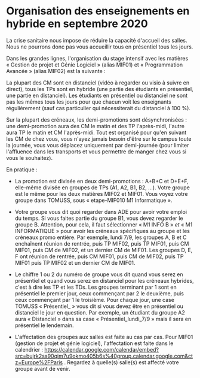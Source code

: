 # Organisation des enseignements en hybride en septembre 2020

La crise sanitaire nous impose de réduire la capacité d'accueil des salles. Nous ne pourrons donc pas vous accueillir tous en présentiel tous les jours.

Dans les grandes lignes, l'organisation du stage intensif avec les matières « Gestion de projet et Génie Logiciel » (alias MIF01) et « Programmation Avancée » (alias MIF02) est la suivante :

La plupart des CM sont en distanciel (vidéo à regarder ou visio à suivre en direct), tous les TPs sont en hybride (une partie des étudiants en présentiel, une partie en distanciel). Les étudiants en présentiel ou distanciel ne sont pas les mêmes tous les jours pour que chacun voit les enseignants régulièrement (sauf cas particulier qui nécessiterait du distanciel à 100 %).

Sur la plupart des créneaux, les demi-promotions sont désynchronisées : une demi-promotion aura des CM le matin et des TP l'après-midi, l'autre aura TP le matin et CM l'après-midi. Tout est organisé pour qu'en suivant les CM de chez vous, vous n'ayez jamais besoin d'être sur le campus toute la journée, vous vous déplacez uniquement par demi-journée (pour limiter l'affluence dans les transports et vous permettre de manger chez vous si vous le souhaitez).

En pratique :

* La promotion est divisée en deux demi-promotions : A+B+C et D+E+F, elle-même divisée en groupes de TPs (A1, A2, B1, B2, ...). Votre groupe est le même pour les deux matières MIF02 et MIF01. Vous voyez votre groupe dans TOMUSS, sous « etape-MIF010 M1 Informatique ».

* Votre groupe vous dit quoi regarder dans ADE pour avoir votre emploi du temps. Si vous faites partie du groupe B1, vous devez regarder le groupe B. Attention, pour cela, il faut sélectionner « M1 INFO B » *et* « M1 INFORMATIQUE » pour avoir les créneaux spécifiques au groupe et les créneaux promo entière. Par exemple, lundi 7/9, les groupes A, B et C enchaînent réunion de rentrée, puis TP MIF02, puis TP MIF01, puis CM MIF01, puis CM de MIF02, et un dernier CM de MIF01. Les groupes D, E, F ont réunion de rentrée, puis CM MIF01, puis CM de MIF02, puis TP MIF01 puis TP MIF02 et un dernier CM de MIF01.

* Le chiffre 1 ou 2 du numéro de groupe vous dit quand vous serez en présentiel et quand vous serez en distanciel pour les créneaux hybrides, c'est à dire les TP et les TDs. Les groupes terminant par 1 sont en présentiel le premier jour, ceux commençant par 2 le deuxième, puis ceux commençant par 1 le troisième. Pour chaque jour, une case TOMUSS « Présentiel_<jour> » vous dit si vous devez être en présentiel ou distanciel le jour en question. Par exemple, un étudiant du groupe A2 aura « Distanciel » dans sa case « Présentiel_lundi_7/9 » mais il sera en présentiel le lendemain.

* L'affectation des groupes aux salles est faite au cas par cas. Pour MIF01 (gestion de projet et génie logiciel), l'affectation est faite dans le calendrier : https://calendar.google.com/calendar/embed?src=bujrk2sa90qim7u9okmo405b6s%40group.calendar.google.com&ctz=Europe%2FParis . Regardez à quelle(s) salle(s) est affecté votre groupe avant de venir.

